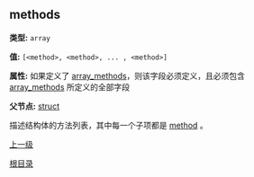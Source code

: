 methods
----------

**类型:** `array`

**值:** `[<method>, <method>, ... , <method>]`

**属性:** 如果定义了 [array_methods](array_methods.md)，则该字段必须定义，且必须包含 [array_methods](array_methods.md) 所定义的全部字段

**父节点:** [struct](struct.md)

描述结构体的方法列表，其中每一个子项都是 [method](method.md) 。

[上一级](../jsoncgen.md)

[根目录](../../index.md)